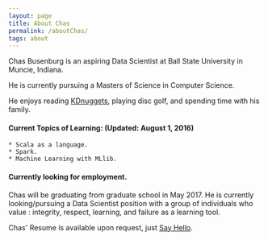 ```yaml
---
layout: page
title: About Chas
permalink: /aboutChas/
tags: about
---
```


Chas Busenburg is an aspiring Data Scientist at Ball State University in Muncie, Indiana. 

He is currently pursuing a Masters of Science in Computer Science. 

He enjoys reading [KDnuggets](http://www.kdnuggets.com), playing disc golf, and spending time
with his family.


<h4>Current Topics of Learning: (Updated: August 1, 2016)</h4>
	
	* Scala as a language.
	* Spark.
	* Machine Learning with MLlib.
	
<h4>Currently looking for employment.</h4>
Chas will be graduating from graduate school in May 2017. He is currently looking/pursuing 
a Data Scientist position with a group of individuals who value : integrity, respect, 
learning, and failure as a learning tool. 

Chas' Resume is available upon request, just [Say Hello](/contact/).

	

